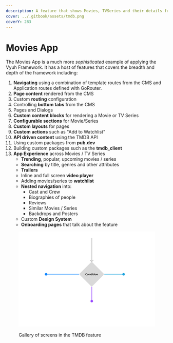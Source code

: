 ```yaml
---
description: A feature that shows Movies, TVSeries and their details from the TMDB API
cover: ../.gitbook/assets/tmdb.png
coverY: 283
---
```


# Movies App

The Movies App is a much more _sophisticated_ example of applying the Vyuh Framework. It has a host of features that covers the breadth and depth of the framework including:

1. **Navigating** using a combination of template routes from the CMS and Application routes defined with GoRouter.
2. **Page content** rendered from the CMS
3. Custom **routing** configuration
4. Controlling **bottom tabs** from the CMS
5. Pages and Dialogs
6. **Custom content blocks** for rendering a Movie or TV Series
7. **Configurable sections** for Movie/Series
8. **Custom layouts** for pages
9. **Custom actions** such as "Add to Watchlist"
10. **API driven content** using the TMDB API
11. Using custom packages from **pub.dev**
12. Building custom packages such as the **tmdb\_client**
13. **App Experience** across Movies / TV Series
    * **Trending**, popular, upcoming movies / series
    * **Searching** by title, genres and other attributes
    * **Trailers**
    * Inline and full screen **video player**
    * Adding movies/series to **watchlist**
    * **Nested navigation** into:
      * Cast and Crew
      * Biographies of people
      * Reviews
      * Similar Movies / Series
      * Backdrops and Posters
    * Custom **Design System**
    * **Onboarding pages** that talk about the feature

<figure><img src="../.gitbook/assets/image.png" alt=""><figcaption><p>Gallery of screens in the TMDB feature</p></figcaption></figure>

